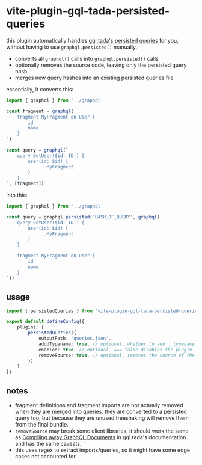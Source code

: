 # vite-plugin-gql-tada-persisted-queries

this plugin automatically handles [gql.tada's persisted queries](https://gql-tada.0no.co/guides/persisted-documents) for you, without having to use `graphql.persisted()` manually. 

- converts all `graphql()` calls into `graphql.persisted()` calls
- optionally removes the source code, leaving only the persisted query hash
- merges new query hashes into an existing persisted queries file

essentially, it converts this:
```ts
import { graphql } from '../graphql'

const fragment = graphql(`
    fragment MyFragment on User {
        id
        name
    }
`)

const query = graphql(`
    query GetUser($id: ID!) {
        user(id: $id) {
            ...MyFragment
        }
    }
`, [fragment])
```
into this:
```ts
import { graphql } from '../graphql'

const query = graphql.persisted('HASH_OF_QUERY', graphql(`
    query GetUser($id: ID!) {
        user(id: $id) {
            ...MyFragment
        }
    }

    fragment MyFragment on User {
        id
        name
    }
`))
```

## usage

```ts
import { persistedQueries } from 'vite-plugin-gql-tada-persisted-queries'

export default defineConfig({
    plugins: [
        persistedQueries({
            outputPath: 'queries.json',
            adddTypename: true, // optional, whether to add __typename to queries
            enabled: true, // optional, === false disables the plugin
            removeSource: true, // optional, removes the source of the query. may break some client libraries
        })
    ]
})
```

## notes

- fragment definitions and fragment imports are not actually removed when they are merged into queries. they are converted to a persisted query too, but because they are unused treeshaking will remove them from the final bundle.
- `removeSource` may break some client libraries, it should work the same as [Compiling away GraphQL Documents](https://gql-tada.0no.co/guides/persisted-documents#compiling-away-graphql-documents) in gql.tada's documentation and has the same caveats.
- this uses regex to extract imports/queries, so it might have some edge cases not accounted for.
